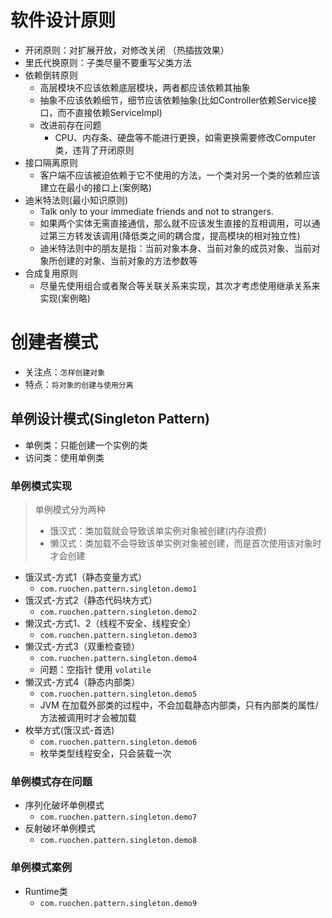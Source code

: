 # 软件设计原则
- 开闭原则：对扩展开放，对修改关闭 （热插拔效果）
- 里氏代换原则：子类尽量不要重写父类方法
- 依赖倒转原则 
  - 高层模块不应该依赖底层模块，两者都应该依赖其抽象
  - 抽象不应该依赖细节，细节应该依赖抽象(比如Controller依赖Service接口，而不直接依赖ServiceImpl)
  - 改进前存在问题
    - CPU、内存条、硬盘等不能进行更换，如需更换需要修改Computer类，违背了开闭原则
- 接口隔离原则
  - 客户端不应该被迫依赖于它不使用的方法，一个类对另一个类的依赖应该建立在最小的接口上(案例略)
- 迪米特法则(最小知识原则)
  - Talk only to your immediate friends and not to strangers.
  - 如果两个实体无需直接通信，那么就不应该发生直接的互相调用，可以通过第三方转发该调用(降低类之间的耦合度，提高模块的相对独立性)
  - 迪米特法则中的朋友是指：当前对象本身、当前对象的成员对象、当前对象所创建的对象、当前对象的方法参数等
- 合成复用原则
  - 尽量先使用组合或者聚合等关联关系来实现，其次才考虑使用继承关系来实现(案例略)
  

# 创建者模式
- 关注点：`怎样创建对象`
- 特点：`将对象的创建与使用分离`

## 单例设计模式(Singleton Pattern)
- 单例类：只能创建一个实例的类
- 访问类：使用单例类

### 单例模式实现
>单例模式分为两种
> - 饿汉式：类加载就会导致该单实例对象被创建(内存浪费)
> - 懒汉式：类加载不会导致该单实例对象被创建，而是首次使用该对象时才会创建

- 饿汉式-方式1（静态变量方式）
  - `com.ruochen.pattern.singleton.demo1`
- 饿汉式-方式2（静态代码块方式）
  - `com.ruochen.pattern.singleton.demo2`
- 懒汉式-方式1、2（线程不安全、线程安全）
  - `com.ruochen.pattern.singleton.demo3`
- 懒汉式-方式3（双重检查锁）
  - `com.ruochen.pattern.singleton.demo4`
  - 问题：空指针 使用 `volatile`
- 懒汉式-方式4（静态内部类）
  - `com.ruochen.pattern.singleton.demo5`
  - JVM 在加载外部类的过程中，不会加载静态内部类，只有内部类的属性/方法被调用时才会被加载
- 枚举方式(饿汉式-首选)
  - `com.ruochen.pattern.singleton.demo6`
  - 枚举类型线程安全，只会装载一次

### 单例模式存在问题
- 序列化破坏单例模式
  - `com.ruochen.pattern.singleton.demo7`
- 反射破坏单例模式
  - `com.ruochen.pattern.singleton.demo8`
    
### 单例模式案例
- Runtime类
  - `com.ruochen.pattern.singleton.demo9`